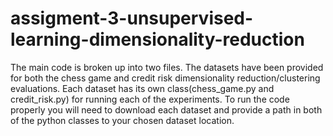 # assigment-3-unsupervised-learning-dimensionality-reduction

The main code is broken up into two files. The datasets have been provided for both the chess game and credit risk dimensionality reduction/clustering evaluations. Each dataset has its own class(chess_game.py and credit_risk.py) for running each of the experiments. To run the code properly you will need to download each dataset and provide a path in both of the python classes to your chosen dataset location.
